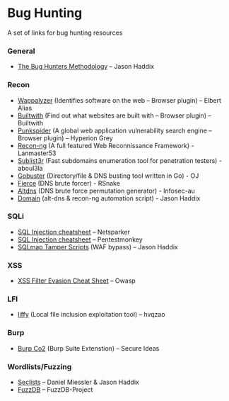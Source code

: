 # Bug Hunting
A set of links for bug hunting resources

### General
* [The Bug Hunters Methodology](https://github.com/jhaddix/tbhm) – Jason Haddix

### Recon
* [Wappalyzer](https://wappalyzer.com/) (Identifies software on the web – Browser plugin) – Elbert Alias
* [Builtwith](http://builtwith.com/) (Find out what websites are built with – Browser plugin) – Builtwith
* [Punkspider](https://www.punkspider.org/) (A global web application vulnerability search engine – Browser plugin) – Hyperion Grey
* [Recon-ng](https://bitbucket.org/LaNMaSteR53/recon-ng) (A full featured Web Reconnissance Framework) - Lanmaster53
* [Sublist3r](https://github.com/aboul3la/Sublist3r) (Fast subdomains enumeration tool for penetration testers) - aboul3la
* [Gobuster](https://github.com/OJ/gobuster) (Directory/file & DNS busting tool written in Go) - OJ
* [Fierce](http://tools.kali.org/information-gathering/fierce) (DNS brute forcer) - RSnake
* [Altdns](https://github.com/infosec-au/altdns) (DNS brute force permutation generator) - Infosec-au
* [Domain](https://github.com/jhaddix/domain) (alt-dns & recon-ng automation script) - Jason Haddix

### SQLi
* [SQL Injection cheatsheet](https://www.netsparker.com/blog/web-security/sql-injection-cheat-sheet/) – Netsparker
* [SQL Injection cheatsheet](http://pentestmonkey.net/cheat-sheet/sql-injection/mysql-sql-injection-cheat-sheet) – Pentestmonkey
* [SQLmap Tamper Scripts](https://forum.bugcrowd.com/t/sqlmap-tamper-scripts-sql-injection-and-waf-bypass/423) (WAF bypass) – Jason Haddix

### XSS
* [XSS Filter Evasion Cheat Sheet](https://www.owasp.org/index.php/XSS_Filter_Evasion_Cheat_Sheet) – Owasp

### LFI
* [liffy](https://github.com/hvqzao/liffy) (Local file inclusion exploitation tool) – hvqzao

### Burp
* [Burp Co2](http://burpco2.com/) (Burp Suite Extenstion) – Secure Ideas

### Wordlists/Fuzzing
* [Seclists](https://github.com/danielmiessler/SecLists) – Daniel Miessler & Jason Haddix
* [FuzzDB](https://github.com/fuzzdb-project/fuzzdb) – FuzzDB-Project
